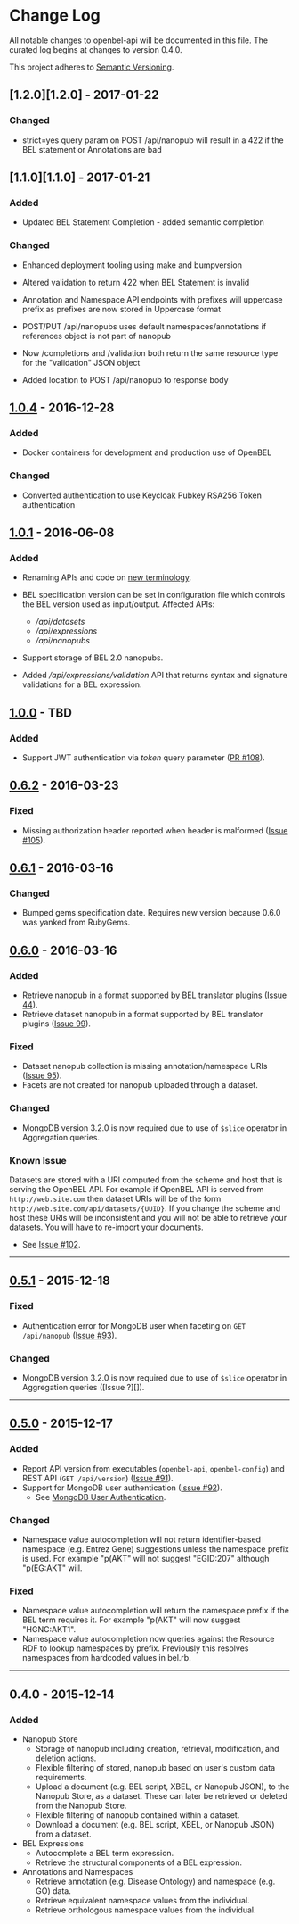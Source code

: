# Change Log
All notable changes to openbel-api will be documented in this file. The curated log begins at changes to version 0.4.0.

This project adheres to [Semantic Versioning][Semantic Versioning].


## [1.2.0][1.2.0] - 2017-01-22

### Changed
- strict=yes query param on POST /api/nanopub will result in a 422 if the BEL statement or Annotations are bad

## [1.1.0][1.1.0] - 2017-01-21

### Added
- Updated BEL Statement Completion - added semantic completion

### Changed
- Enhanced deployment tooling using make and bumpversion

- Altered validation to return 422 when BEL Statement is invalid

- Annotation and Namespace API endpoints with prefixes will uppercase prefix as prefixes are now stored in Uppercase format

- POST/PUT /api/nanopubs uses default namespaces/annotations if references object is not part of nanopub

- Now /completions and /validation both return the same resource type for the "validation" JSON object

- Added location to POST /api/nanopub to response body

## [1.0.4][1.0.4] - 2016-12-28
### Added
- Docker containers for development and production use of OpenBEL

### Changed
- Converted authentication to use Keycloak Pubkey RSA256 Token authentication

## [1.0.1][1.0.1] - 2016-06-08
### Added
- Renaming APIs and code on [new terminology][new terminology].

- BEL specification version can be set in configuration file which controls the BEL version used as input/output. Affected APIs:

  - */api/datasets*
  - */api/expressions*
  - */api/nanopubs*

- Support storage of BEL 2.0 nanopubs.
- Added */api/expressions/validation* API that returns syntax and signature validations for a BEL expression.

## [1.0.0][1.0.0] - TBD
### Added
- Support JWT authentication via *token* query parameter ([PR #108][108]).

## [0.6.2][0.6.2] - 2016-03-23
### Fixed
- Missing authorization header reported when header is malformed ([Issue #105][105]).

## [0.6.1][0.6.1] - 2016-03-16
### Changed
- Bumped gems specification date. Requires new version because 0.6.0 was yanked from RubyGems.

## [0.6.0][0.6.0] - 2016-03-16
### Added
- Retrieve nanopub in a format supported by BEL translator plugins ([Issue 44][44]).
- Retrieve dataset nanopub in a format supported by BEL translator plugins ([Issue 99][99]).

### Fixed
- Dataset nanopub collection is missing annotation/namespace URIs ([Issue 95][95]).
- Facets are not created for nanopub uploaded through a dataset.

### Changed
- MongoDB version 3.2.0 is now required due to use of `$slice` operator in Aggregation queries.

### Known Issue
Datasets are stored with a URI computed from the scheme and host that is serving the OpenBEL API. For example if OpenBEL API is served from `http://web.site.com` then dataset URIs will be of the form `http://web.site.com/api/datasets/{UUID}`. If you change the scheme and host these URIs will be inconsistent and you will not be able to retrieve your datasets. You will have to re-import your documents.

  - See [Issue #102][102].

-----

## [0.5.1][0.5.1] - 2015-12-18
### Fixed
- Authentication error for MongoDB user when faceting on `GET /api/nanopub` ([Issue #93][93]).

### Changed
- MongoDB version 3.2.0 is now required due to use of `$slice` operator in Aggregation queries ([Issue ?][]).

-----

## [0.5.0][0.5.0] - 2015-12-17
### Added
- Report API version from executables (`openbel-api`, `openbel-config`) and REST API (`GET /api/version`) ([Issue #91][91]).
- Support for MongoDB user authentication ([Issue #92][92]).
  - See [MongoDB User Authentication][MongoDB User Authentication].

### Changed
- Namespace value autocompletion will not return identifier-based namespace (e.g. Entrez Gene) suggestions unless the namespace prefix is used. For example "p(AKT" will not suggest "EGID:207" although "p(EG:AKT" will.

### Fixed
- Namespace value autocompletion will return the namespace prefix if the BEL term requires it. For example "p(AKT" will now suggest "HGNC:AKT1".
- Namespace value autocompletion now queries against the Resource RDF to lookup namespaces by prefix. Previously this resolves namespaces from hardcoded values in bel.rb.

-----

## 0.4.0 - 2015-12-14
### Added
- Nanopub Store
  - Storage of nanopub including creation, retrieval, modification, and deletion actions.
  - Flexible filtering of stored, nanopub based on user's custom data requirements.
  - Upload a document (e.g. BEL script, XBEL, or Nanopub JSON), to the Nanopub Store, as a dataset. These can later be retrieved or deleted from the Nanopub Store.
  - Flexible filtering of nanopub contained within a dataset.
  - Download a document (e.g. BEL script, XBEL, or Nanopub JSON) from a dataset.
- BEL Expressions
  - Autocomplete a BEL term expression.
  - Retrieve the structural components of a BEL expression.
- Annotations and Namespaces
  - Retrieve annotation (e.g. Disease Ontology) and namespace (e.g. GO) data.
  - Retrieve equivalent namespace values from the individual.
  - Retrieve orthologous namespace values from the individual.

[1.0.4]:                       https://github.com/OpenBEL/openbel-api/compare/0.6.2...1.0.4
[1.0.1]:                       https://github.com/OpenBEL/openbel-api/compare/0.6.2...1.0.1
[1.0.0]:                       https://github.com/OpenBEL/openbel-api/compare/0.6.2...1.0.0
[0.6.2]:                       https://github.com/OpenBEL/openbel-api/compare/0.6.1...0.6.2
[0.6.1]:                       https://github.com/OpenBEL/openbel-api/compare/0.6.0...0.6.1
[0.6.0]:                       https://github.com/OpenBEL/openbel-api/compare/0.5.1...0.6.0
[0.5.1]:                       https://github.com/OpenBEL/openbel-api/compare/0.5.0...0.5.1
[0.5.0]:                       https://github.com/OpenBEL/openbel-api/compare/0.4.0...0.5.0
[Semantic Versioning]:         http://semver.org
[MongoDB User Authentication]: https://github.com/OpenBEL/openbel-api/wiki/Configuring-the-Nanopub-Store#mongodb-user-authentication
[44]:                          https://github.com/OpenBEL/openbel-api/issues/44
[91]:                          https://github.com/OpenBEL/openbel-api/issues/91
[92]:                          https://github.com/OpenBEL/openbel-api/issues/92
[93]:                          https://github.com/OpenBEL/openbel-api/issues/93
[95]:                          https://github.com/OpenBEL/openbel-api/issues/95
[99]:                          https://github.com/OpenBEL/openbel-api/issues/99
[102]:                         https://github.com/OpenBEL/openbel-api/issues/102
[105]:                         https://github.com/OpenBEL/openbel-api/issues/105
[108]:                         https://github.com/OpenBEL/openbel-api/issues/108
[new terminology]:             https://github.com/OpenBEL/openbel-api#vocabulary

